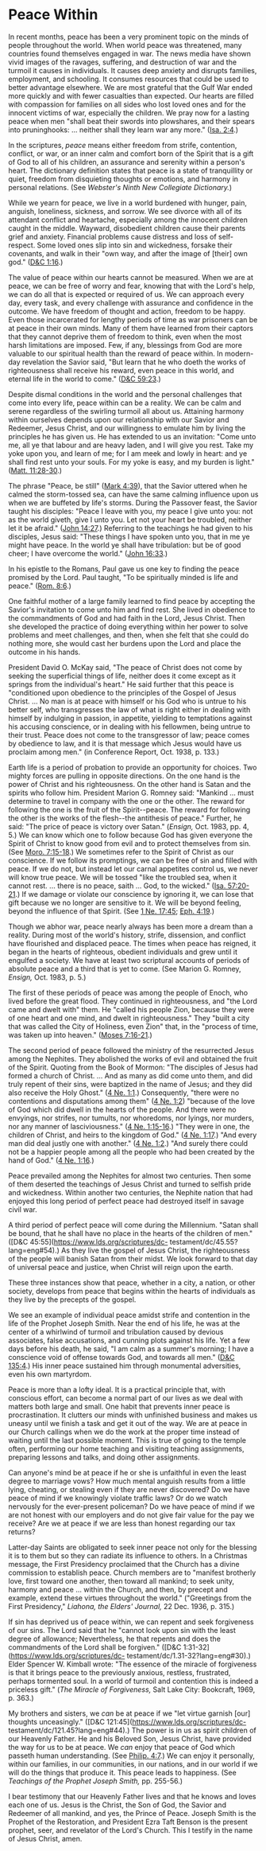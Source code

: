 # Peace Within

In recent months, peace has been a very prominent topic on the minds of people
throughout the world. When world peace was threatened, many countries found
themselves engaged in war. The news media have shown vivid images of the
ravages, suffering, and destruction of war and the turmoil it causes in
individuals. It causes deep anxiety and disrupts families, employment, and
schooling. It consumes resources that could be used to better advantage
elsewhere. We are most grateful that the Gulf War ended more quickly and with
fewer casualties than expected. Our hearts are filled with compassion for
families on all sides who lost loved ones and for the innocent victims of war,
especially the children. We pray now for a lasting peace when men "shall beat
their swords into plowshares, and their spears into pruninghooks: ... neither
shall they learn war any more." ([Isa.
2:4](https://www.lds.org/scriptures/ot/isa/2.4?lang=eng#3).)

In the scriptures, _peace_ means either freedom from strife, contention,
conflict, or war, or an inner calm and comfort born of the Spirit that is a
gift of God to all of his children, an assurance and serenity within a
person's heart. The dictionary definition states that peace is a state of
tranquillity or quiet, freedom from disquieting thoughts or emotions, and
harmony in personal relations. (See _Webster's Ninth New Collegiate
Dictionary._)

While we yearn for peace, we live in a world burdened with hunger, pain,
anguish, loneliness, sickness, and sorrow. We see divorce with all of its
attendant conflict and heartache, especially among the innocent children
caught in the middle. Wayward, disobedient children cause their parents grief
and anxiety. Financial problems cause distress and loss of self-respect. Some
loved ones slip into sin and wickedness, forsake their covenants, and walk in
their "own way, and after the image of [their] own god." ([D&amp;C
1:16](https://www.lds.org/scriptures/dc-testament/dc/1.16?lang=eng#15).)

The value of peace within our hearts cannot be measured. When we are at peace,
we can be free of worry and fear, knowing that with the Lord's help, we can do
all that is expected or required of us. We can approach every day, every task,
and every challenge with assurance and confidence in the outcome. We have
freedom of thought and action, freedom to be happy. Even those incarcerated
for lengthy periods of time as war prisoners can be at peace in their own
minds. Many of them have learned from their captors that they cannot deprive
them of freedom to think, even when the most harsh limitations are imposed.
Few, if any, blessings from God are more valuable to our spiritual health than
the reward of peace within. In modern-day revelation the Savior said, "But
learn that he who doeth the works of righteousness shall receive his reward,
even peace in this world, and eternal life in the world to come." ([D&amp;C
59:23](https://www.lds.org/scriptures/dc-testament/dc/59.23?lang=eng#22).)

Despite dismal conditions in the world and the personal challenges that come
into every life, peace within can be a reality. We can be calm and serene
regardless of the swirling turmoil all about us. Attaining harmony within
ourselves depends upon our relationship with our Savior and Redeemer, Jesus
Christ, and our willingness to emulate him by living the principles he has
given us. He has extended to us an invitation: "Come unto me, all ye that
labour and are heavy laden, and I will give you rest. Take my yoke upon you,
and learn of me; for I am meek and lowly in heart: and ye shall find rest unto
your souls. For my yoke is easy, and my burden is light." ([Matt.
11:28-30](https://www.lds.org/scriptures/nt/matt/11.28-30?lang=eng#27).)

The phrase "Peace, be still" ([Mark
4:39](https://www.lds.org/scriptures/nt/mark/4.39?lang=eng#38)), that the
Savior uttered when he calmed the storm-tossed sea, can have the same calming
influence upon us when we are buffeted by life's storms. During the Passover
feast, the Savior taught his disciples: "Peace I leave with you, my peace I
give unto you: not as the world giveth, give I unto you. Let not your heart be
troubled, neither let it be afraid." ([John
14:27](https://www.lds.org/scriptures/nt/john/14.27?lang=eng#26).) Referring
to the teachings he had given to his disciples, Jesus said: "These things I
have spoken unto you, that in me ye might have peace. In the world ye shall
have tribulation: but be of good cheer; I have overcome the world." ([John
16:33](https://www.lds.org/scriptures/nt/john/16.33?lang=eng#32).)

In his epistle to the Romans, Paul gave us one key to finding the peace
promised by the Lord. Paul taught, "To be spiritually minded is life and
peace." ([Rom. 8:6](https://www.lds.org/scriptures/nt/rom/8.6?lang=eng#5).)

One faithful mother of a large family learned to find peace by accepting the
Savior's invitation to come unto him and find rest. She lived in obedience to
the commandments of God and had faith in the Lord, Jesus Christ. Then she
developed the practice of doing everything within her power to solve problems
and meet challenges, and then, when she felt that she could do nothing more,
she would cast her burdens upon the Lord and place the outcome in his hands.

President David O. McKay said, "The peace of Christ does not come by seeking
the superficial things of life, neither does it come except as it springs from
the individual's heart." He said further that this peace is "conditioned upon
obedience to the principles of the Gospel of Jesus Christ. ... No man is at
peace with himself or his God who is untrue to his better self, who
transgresses the law of what is right either in dealing with himself by
indulging in passion, in appetite, yielding to temptations against his
accusing conscience, or in dealing with his fellowmen, being untrue to their
trust. Peace does not come to the transgressor of law; peace comes by
obedience to law, and it is that message which Jesus would have us proclaim
among men." (in Conference Report, Oct. 1938, p. 133.)

Earth life is a period of probation to provide an opportunity for choices. Two
mighty forces are pulling in opposite directions. On the one hand is the power
of Christ and his righteousness. On the other hand is Satan and the spirits
who follow him. President Marion G. Romney said: "Mankind ... must determine to
travel in company with the one or the other. The reward for following the one
is the fruit of the Spirit--peace. The reward for following the other is the
works of the flesh--the antithesis of peace." Further, he said: "The price of
peace is victory over Satan." (_Ensign,_ Oct. 1983, pp. 4, 5.) We can know
which one to follow because God has given everyone the Spirit of Christ to
know good from evil and to protect themselves from sin. (See [Moro.
7:15-18](https://www.lds.org/scriptures/bofm/moro/7.15-18?lang=eng#14).) We
sometimes refer to the Spirit of Christ as our conscience. If we follow its
promptings, we can be free of sin and filled with peace. If we do not, but
instead let our carnal appetites control us, we never will know true peace. We
will be tossed "like the troubled sea, when it cannot rest. ... there is no
peace, saith ... God, to the wicked." ([Isa.
57:20-21](https://www.lds.org/scriptures/ot/isa/57.20-21?lang=eng#19).) If we
damage or violate our conscience by ignoring it, we can lose that gift because
we no longer are sensitive to it. We will be beyond feeling, beyond the
influence of that Spirit. (See [1 Ne.
17:45](https://www.lds.org/scriptures/bofm/1-ne/17.45?lang=eng#44); [Eph.
4:19](https://www.lds.org/scriptures/nt/eph/4.19?lang=eng#18).)

Though we abhor war, peace nearly always has been more a dream than a reality.
During most of the world's history, strife, dissension, and conflict have
flourished and displaced peace. The times when peace has reigned, it began in
the hearts of righteous, obedient individuals and grew until it engulfed a
society. We have at least two scriptural accounts of periods of absolute peace
and a third that is yet to come. (See Marion G. Romney, _Ensign,_ Oct. 1983,
p. 5.)

The first of these periods of peace was among the people of Enoch, who lived
before the great flood. They continued in righteousness, and "the Lord came
and dwelt with" them. He "called his people Zion, because they were of one
heart and one mind, and dwelt in righteousness." They "built a city that was
called the City of Holiness, even Zion" that, in the "process of time, was
taken up into heaven." ([Moses
7:16-21](https://www.lds.org/scriptures/pgp/moses/7.16-21?lang=eng#15).)

The second period of peace followed the ministry of the resurrected Jesus
among the Nephites. They abolished the works of evil and obtained the fruit of
the Spirit. Quoting from the Book of Mormon: "The disciples of Jesus had
formed a church of Christ. ... And as many as did come unto them, and did truly
repent of their sins, were baptized in the name of Jesus; and they did also
receive the Holy Ghost." ([4 Ne.
1:1](https://www.lds.org/scriptures/bofm/4-ne/1.1?lang=eng#0).) Consequently,
"there were no contentions and disputations among them" ([4 Ne.
1:2](https://www.lds.org/scriptures/bofm/4-ne/1.2?lang=eng#1)) "because of the
love of God which did dwell in the hearts of the people. And there were no
envyings, nor strifes, nor tumults, nor whoredoms, nor lyings, nor murders,
nor any manner of lasciviousness." ([4 Ne.
1:15-16](https://www.lds.org/scriptures/bofm/4-ne/1.15-16?lang=eng#14).) "They
were in one, the children of Christ, and heirs to the kingdom of God." ([4 Ne.
1:17](https://www.lds.org/scriptures/bofm/4-ne/1.17?lang=eng#16).) "And every
man did deal justly one with another." ([4 Ne.
1:2](https://www.lds.org/scriptures/bofm/4-ne/1.2?lang=eng#1).) "And surely
there could not be a happier people among all the people who had been created
by the hand of God." ([4 Ne.
1:16](https://www.lds.org/scriptures/bofm/4-ne/1.16?lang=eng#15).)

Peace prevailed among the Nephites for almost two centuries. Then some of them
deserted the teachings of Jesus Christ and turned to selfish pride and
wickedness. Within another two centuries, the Nephite nation that had enjoyed
this long period of perfect peace had destroyed itself in savage civil war.

A third period of perfect peace will come during the Millennium. "Satan shall
be bound, that he shall have no place in the hearts of the children of men."
([D&amp;C 45:55](https://www.lds.org/scriptures/dc-
testament/dc/45.55?lang=eng#54).) As they live the gospel of Jesus Christ, the
righteousness of the people will banish Satan from their midst. We look
forward to that day of universal peace and justice, when Christ will reign
upon the earth.

These three instances show that peace, whether in a city, a nation, or other
society, develops from peace that begins within the hearts of individuals as
they live by the precepts of the gospel.

We see an example of individual peace amidst strife and contention in the life
of the Prophet Joseph Smith. Near the end of his life, he was at the center of
a whirlwind of turmoil and tribulation caused by devious associates, false
accusations, and cunning plots against his life. Yet a few days before his
death, he said, "I am calm as a summer's morning; I have a conscience void of
offense towards God, and towards all men." ([D&amp;C
135:4](https://www.lds.org/scriptures/dc-testament/dc/135.4?lang=eng#3).) His
inner peace sustained him through monumental adversities, even his own
martyrdom.

Peace is more than a lofty ideal. It is a practical principle that, with
conscious effort, can become a normal part of our lives as we deal with
matters both large and small. One habit that prevents inner peace is
procrastination. It clutters our minds with unfinished business and makes us
uneasy until we finish a task and get it out of the way. We are at peace in
our Church callings when we do the work at the proper time instead of waiting
until the last possible moment. This is true of going to the temple often,
performing our home teaching and visiting teaching assignments, preparing
lessons and talks, and doing other assignments.

Can anyone's mind be at peace if he or she is unfaithful in even the least
degree to marriage vows? How much mental anguish results from a little lying,
cheating, or stealing even if they are never discovered? Do we have peace of
mind if we knowingly violate traffic laws? Or do we watch nervously for the
ever-present policeman? Do we have peace of mind if we are not honest with our
employers and do not give fair value for the pay we receive? Are we at peace
if we are less than honest regarding our tax returns?

Latter-day Saints are obligated to seek inner peace not only for the blessing
it is to them but so they can radiate its influence to others. In a Christmas
message, the First Presidency proclaimed that the Church has a divine
commission to establish peace. Church members are to "manifest brotherly love,
first toward one another, then toward all mankind; to seek unity, harmony and
peace ... within the Church, and then, by precept and example, extend these
virtues throughout the world." ("Greetings from the First Presidency,"
_Liahona, the Elders' Journal,_ 22 Dec. 1936, p. 315.)

If sin has deprived us of peace within, we can repent and seek forgiveness of
our sins. The Lord said that he "cannot look upon sin with the least degree of
allowance; Nevertheless, he that repents and does the commandments of the Lord
shall be forgiven." ([D&amp;C 1:31-32](https://www.lds.org/scriptures/dc-
testament/dc/1.31-32?lang=eng#30).) Elder Spencer W. Kimball wrote: "The
essence of the miracle of forgiveness is that it brings peace to the
previously anxious, restless, frustrated, perhaps tormented soul. In a world
of turmoil and contention this is indeed a priceless gift." (_The Miracle of
Forgiveness,_ Salt Lake City: Bookcraft, 1969, p. 363.)

My brothers and sisters, we _can_ be at peace if we "let virtue garnish [our]
thoughts unceasingly." ([D&amp;C 121:45](https://www.lds.org/scriptures/dc-
testament/dc/121.45?lang=eng#44).) The power is in us as spirit children of
our Heavenly Father. He and his Beloved Son, Jesus Christ, have provided the
way for us to be at peace. We _can_ enjoy that peace of God which passeth
human understanding. (See [Philip.
4:7](https://www.lds.org/scriptures/nt/philip/4.7?lang=eng#6).) We can enjoy
it personally, within our families, in our communities, in our nations, and in
our world if we will do the things that produce it. This peace leads to
happiness. (See _Teachings of the Prophet Joseph Smith,_ pp. 255-56.)

I bear testimony that our Heavenly Father lives and that he knows and loves
each one of us. Jesus is the Christ, the Son of God, the Savior and Redeemer
of all mankind, and yes, the Prince of Peace. Joseph Smith is the Prophet of
the Restoration, and President Ezra Taft Benson is the present prophet, seer,
and revelator of the Lord's Church. This I testify in the name of Jesus
Christ, amen.

